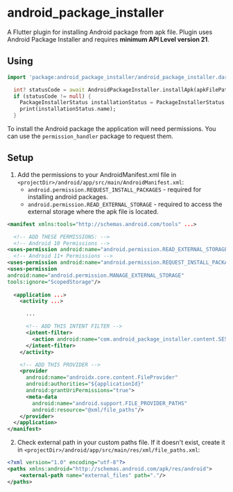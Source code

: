 # android_package_installer
A Flutter plugin for installing Android package from apk file. Plugin uses Android Package Installer and
requires **minimum API Level version 21**.

## Using
```dart
import 'package:android_package_installer/android_package_installer.dart';

  int? statusCode = await AndroidPackageInstaller.installApk(apkFilePath: '/sdcard/Download/com.example.apk');
  if (statusCode != null) {
    PackageInstallerStatus installationStatus = PackageInstallerStatus.byCode(statusCode);
    print(installationStatus.name);
  }
```
To install the Android package the application will need permissions.
You can use the `permission_handler` package to request them.

## Setup
1. Add the permissions to your AndroidManifest.xml file in `<projectDir>/android/app/src/main/AndroidManifest.xml`:
    * `android.permission.REQUEST_INSTALL_PACKAGES` - required for installing android packages.
    * `android.permission.READ_EXTERNAL_STORAGE` - required to access the external storage where the apk file is located.

```xml
<manifest xmlns:tools="http://schemas.android.com/tools" ...>

  <!-- ADD THESE PERMISSIONS: -->
  <!-- Android 10 Permissions -->
<uses-permission android:name="android.permission.READ_EXTERNAL_STORAGE"/>
  <!-- Android 11+ Permissions -->
<uses-permission android:name="android.permission.REQUEST_INSTALL_PACKAGES"/>
<uses-permission
android:name="android.permission.MANAGE_EXTERNAL_STORAGE"
tools:ignore="ScopedStorage"/>
  
  <application ...>
    <activity ...>

      ...

      <!-- ADD THIS INTENT FILTER -->
      <intent-filter>
        <action android:name="com.android_package_installer.content.SESSION_API_PACKAGE_INSTALLED"/>
      </intent-filter>
    </activity>

    <!-- ADD THIS PROVIDER -->
    <provider
      android:name="androidx.core.content.FileProvider"
      android:authorities="${applicationId}"
      android:grantUriPermissions="true">
      <meta-data
        android:name="android.support.FILE_PROVIDER_PATHS"
        android:resource="@xml/file_paths"/>
    </provider>
  </application>
</manifest>
```

2. Check external path in your custom paths file. If it doesn't exist, create it in `<projectDir>/android/app/src/main/res/xml/file_paths.xml`:
```xml
<?xml version="1.0" encoding="utf-8"?>
<paths xmlns:android="http://schemas.android.com/apk/res/android">
    <external-path name="external_files" path="."/>
</paths>
```

